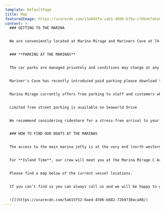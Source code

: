 ```yaml
---
template: DefaultPage
title: Map
featuredImage: https://ucarecdn.com/13a84dfa-cab1-48db-b79a-c7dbde7eba0f/
content: >-
  ### GETTING TO THE MARINA


  We are conveniently located at Marina Mirage and Mariners Cove at 74 Seaworld Drive, Main Beach. The marinas are directly adjacent to one another.


  ### **P﻿ARKING AT THE MARINAS**


  The car parks are managed privately and conditions may change at any time so please check the signage at time of parking. 


  M﻿ariner's Cove has recently introduced paid parking please download the app via <https://easypark.com.au/en_au>


  M﻿arina Mirage currently offers free parking to staff and customers who may be shopping or dining within Marina Mirage.


  L﻿imited free street parking is available on Seaworld Drive


  W﻿e recommend considering rideshare for a stress-free arrival to your charter.


  ### HOW TO FIND OUR BOATS AT THE MARINAS


  The access to the main marina jetty is at the very end (north western corner) of the Mariner's Cove carpark.   For **Oceans & Spirit of Gwonda,** please take the jetty with the big yellow archway at Mariner's Cove. Our vessels are located on B arm, the first arm (to your left) after going under the first yellow archway, the boats are visible straight away. 


  For **Island Time**, our crew will meet you at the Marina Mirage C Arm gate 10 minutes prior to your scheduled departure time (located to the right of the main boardwalk, on the corner of Omeros Brothers Seafood restaurant). 


  Please find a map below of the current vessel locations.  


  If you can’t find us you can always call us and we will be happy to guide you. 


  ![](https://ucarecdn.com/5a615f52-6aed-4596-b682-72b9730aca80/)
---
```

